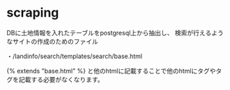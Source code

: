 # scraping
DBに土地情報を入れたテーブルをpostgresql上から抽出し、
検索が行えるようなサイトの作成のためのファイル

・/landinfo/search/templates/search/base.html

  {% extends "base.html" %}
  と他のhtmlに記載することで他のhtmlに<html>タグや<body>タグを記載する必要がなくなります。
